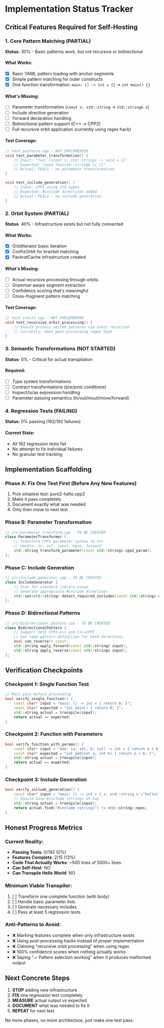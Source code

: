 # Implementation Status Tracker

## Critical Features Required for Self-Hosting

### 1. Core Pattern Matching (PARTIAL)
**Status**: 30% - Basic patterns work, but not recursive or bidirectional

#### What Works:
- [x] Basic YAML pattern loading with anchor segments
- [x] Simple pattern matching for outer constructs
- [x] One function transformation: `main: () -> int = {}` → `int main() {}`

#### What's Missing:
- [ ] Parameter transformation (`inout s: std::string` → `std::string& s`)
- [ ] Include directive generation
- [ ] Forward declaration handling
- [ ] Bidirectional pattern support (C++ → CPP2)
- [ ] Full recursive orbit application (currently using regex hack)

#### Test Coverage:
```cpp
// test_patterns.cpp - NOT IMPLEMENTED
void test_parameter_transformation() {
    // Input: "foo: (inout s: std::string) -> void = {}"
    // Expected: "void foo(std::string& s) {}"
    // Actual: FAILS - no parameter transformation
}

void test_include_generation() {
    // Input: CPP2 using std types
    // Expected: #include directives added
    // Actual: FAILS - no include generation
}
```

### 2. Orbit System (PARTIAL)
**Status**: 40% - Infrastructure exists but not fully connected

#### What Works:
- [x] OrbitIterator basic iteration
- [x] ConfixOrbit for bracket matching
- [x] PackratCache infrastructure created

#### What's Missing:
- [ ] Actual recursive processing through orbits
- [ ] Grammar-aware segment extraction
- [ ] Confidence scoring that's meaningful
- [ ] Cross-fragment pattern matching

#### Test Coverage:
```cpp
// test_orbits.cpp - NOT IMPLEMENTED
void test_recursive_orbit_processing() {
    // Should process nested patterns via orbit recursion
    // Currently: Uses post-processing regex hack
}
```

### 3. Semantic Transformations (NOT STARTED)
**Status**: 0% - Critical for actual transpilation

#### Required:
- [ ] Type system transformations
- [ ] Contract transformations (pre/post conditions)
- [ ] Inspect/is/as expression handling
- [ ] Parameter passing semantics (in/out/inout/move/forward)

### 4. Regression Tests (FAILING)
**Status**: 0% passing (192/192 failures)

#### Current State:
- All 192 regression tests fail
- No attempt to fix individual failures
- No granular test tracking

## Implementation Scaffolding

### Phase A: Fix One Test First (Before Any New Features)
1. Pick simplest test: pure2-hello.cpp2
2. Make it pass completely
3. Document exactly what was needed
4. Only then move to next test

### Phase B: Parameter Transformation
```cpp
// src/parameter_transform.cpp - TO BE CREATED
class ParameterTransformer {
    // Transform CPP2 parameter syntax to C++
    // Handle: in, out, inout, move, forward
    std::string transform_parameter(const std::string& cpp2_param);
};
```

### Phase C: Include Generation
```cpp
// src/include_generator.cpp - TO BE CREATED
class IncludeGenerator {
    // Scan for standard library usage
    // Generate appropriate #include directives
    std::set<std::string> detect_required_includes(const std::string& code);
};
```

### Phase D: Bidirectional Patterns
```cpp
// src/bidirectional_pattern.cpp - TO BE CREATED
class BidirectionalPattern {
    // Support both CPP2→C++ and C++→CPP2
    // Use same pattern definition for both directions
    bool can_reverse() const;
    std::string apply_forward(const std::string& input);
    std::string apply_reverse(const std::string& input);
};
```

## Verification Checkpoints

### Checkpoint 1: Single Function Test
```cpp
// Must pass before proceeding
bool verify_single_function() {
    const char* input = "main: () -> int = { return 0; }";
    const char* expected = "int main() { return 0; }";
    std::string actual = transpile(input);
    return actual == expected;
}
```

### Checkpoint 2: Function with Parameters
```cpp
bool verify_function_with_params() {
    const char* input = "add: (a: int, b: int) -> int = { return a + b; }";
    const char* expected = "int add(int a, int b) { return a + b; }";
    std::string actual = transpile(input);
    return actual == expected;
}
```

### Checkpoint 3: Include Generation
```cpp
bool verify_include_generation() {
    const char* input = "main: () -> int = { s: std::string = \"hello\"; }";
    // Should have #include <string> at top
    std::string actual = transpile(input);
    return actual.find("#include <string>") != std::string::npos;
}
```

## Honest Progress Metrics

### Current Reality:
- **Passing Tests**: 0/192 (0%)
- **Features Complete**: 2/15 (13%)
- **Code That Actually Works**: ~500 lines of 5000+ lines
- **Can Self-Host**: NO
- **Can Transpile Hello World**: NO

### Minimum Viable Transpiler:
1. [ ] Transform one complete function (with body)
2. [ ] Handle basic parameter lists
3. [ ] Generate necessary includes
4. [ ] Pass at least 5 regression tests

### Anti-Patterns to Avoid:
- ❌ Marking features complete when only infrastructure exists
- ❌ Using post-processing hacks instead of proper implementation
- ❌ Claiming "recursive orbit processing" when using regex
- ❌ 100% confidence scores when nothing actually works
- ❌ Saying "✓ Pattern selection working" when it produces malformed output

## Next Concrete Steps

1. **STOP** adding new infrastructure
2. **FIX** one regression test completely
3. **MEASURE** actual output vs expected
4. **DOCUMENT** what was needed to fix it
5. **REPEAT** for next test

No more phases, no more architecture, just make one test pass.
